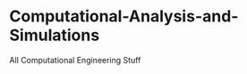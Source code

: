 Computational-Analysis-and-Simulations
======================================

All Computational Engineering Stuff
